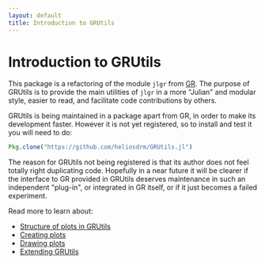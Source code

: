 ```yaml
---
layout: default
title: Introduction to GRUtils
---
```

# Introduction to GRUtils

This package is a refactoring of the module `jlgr` from [GR](https://github.com/jheinen/GR.jl). The purpose of GRUtils is to provide the main utilities of `jlgr` in a more "Julian" and modular style, easier to read, and facilitate code contributions by others.

GRUtils is being maintained in a package apart from GR, in order to make its development faster. However it is not yet registered, so to install and test it you will need to do:

```julia
Pkg.clone("https://github.com/heliosdrm/GRUtils.jl")
```

The reason for GRUtils not being registered is that its author does not feel totally right duplicating code. Hopefully in a near future it will be clearer if the interface to GR provided in GRUtils deserves maintenance in such an independent "plug-in", or integrated in GR itself, or if it just becomes a failed experiment.

Read more to learn about:

* [Structure of plots in GRUtils](./structure.md)
* [Creating plots](./createplots.md)
* [Drawing plots](./drawplots.md)
* [Extending GRUtils](./extending.md)
